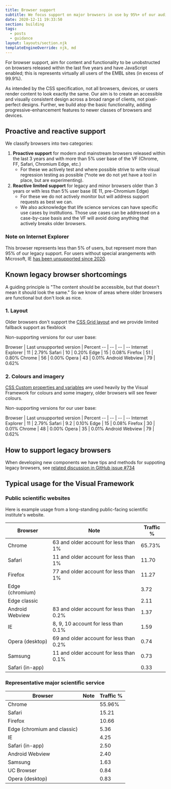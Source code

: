 ```yaml
---
title: Browser support
subtitle: We focus support on major browsers in use by 95%+ of our audiences, and we ensure the site is navigable and usable by the remaining 5%.
date: 2020-12-11 19:33:50
section: building
tags:
  - posts
  - guidance
layout: layouts/section.njk
templateEngineOverride: njk, md
---
```


For browser support, aim for content and functionality to be unobstructed on browsers released within the last five years and have JavaScript enabled; this is represents virtually all users of the EMBL sites (in excess of 99.9%).

As intended by the CSS specification, not all browsers, devices, or users render content to look exactly the same. Our aim is to create an accessible and visually consistent design across a broad range of clients, not pixel-perfect designs. Further, we build atop the basic functionality, adding progressive-enhancement features to newer classes of browsers and devices.

## Proactive and reactive support

We classify browsers into two categories:

1. **Proactive support** for modern and mainstream browsers released within the last 3 years and with more than 5% user base of the VF (Chrome, FF, Safari, Chromium Edge, etc.)
    - For these we actively test and where possible strive to write visual regression testing as possible (*note we do not yet have a tool in place, but are experimenting).
2. **Reactive limited support** for legacy and minor browsers older than 3 years or with less than 5% user base (IE 11, pre-Chromium Edge)
    - For these we do not actively monitor but will address support requests as best we can.
    - We also acknowledge that life science services can have specific use cases by institutions. Those use cases can be addressed on a case-by-case basis and the VF will avoid doing anything that actively breaks older browsers.

### Note on Internet Explorer

This browser represents less than 5% of users, but represent more than 95% of our legacy support. For users without special arangements with Microsoft, IE [has been unsupported since 2020](https://www.swyx.io/ie11-eol/).

## Known legacy browser shortcomings

A guiding principle is "The content should be accessible, but that doesn't mean it should look the same." So we know of areas where older browsers are functional but don't look as nice.

### 1. Layout

Older browsers don't support the [CSS Grid layout](https://caniuse.com/#feat=css-grid) and we provide limited fallback support as flexblock

Non-supporting versions for our user base:

Browser | Last unsupported version | Percent
-- | -- | -- | --
Internet Explorer | 11 | 2.79%
Safari | 10 | 0.20%
Edge | 15 | 0.08%
Firefox | 51 | 0.80%
Chrome | 56 | 0.00%
Opera | 43 | 0.01%
Android Webview | 79 | 0.62%

### 2. Colours and imagery

[CSS Custom properties and variables](https://caniuse.com/#feat=css-variables) are used heavily by the Visual Framework for colours and some imagery, older browsers will see fewer colours.

Non-supporting versions for our user base:

Browser | Last unsupported version | Percent
-- | -- | -- | --
Internet Explorer | 11 | 2.79%
Safari | 9.2 | 0.10%
Edge | 15 | 0.08%
Firefox | 30 | 0.01%
Chrome | 48 | 0.00%
Opera | 35 | 0.01%
Android Webview | 79 | 0.62%

## How to support legacy browsers

When developing new components we have tips and methods for suppoting legacy browsers, see [related discussion in GitHub issue #734](https://github.com/visual-framework/vf-core/issues/734)

## Typical usage for the Visual Framework

### Public scientific websites

Here is example usage from a long-standing public-facing scientific institute's website.

Browser | Note | Traffic %
-- | -- | --
Chrome | 63 and older account for less than 1% | 65.73%
Safari | 11 and older account for less than 1% | 11.70
Firefox |  77 and older account for less than 1% | 11.27
Edge (chromium) |   | 3.72
Edge classic |   | 2.11
Android Webview | 83 and older account for less than 0.2%   | 1.37
IE | 8, 9, 10 account for less than 0.1% | 1.59
Opera (desktop) | 69 and older account for less than 0.2%  | 0.74
Samsung | 11 and older account for less than 0.1%  | 0.73
Safari (in-app) | | 0.33

### Representative major scientific service

Browser | Note | Traffic %
-- | -- | --
Chrome |  | 55.96%
Safari |  | 15.21
Firefox |  |  10.66
Edge (chromium and classic)  |   | 5.36
IE | | 4.25
Safari (in-app) | | 2.50
Android Webview |   | 2.40
Samsung |  | 1.63
UC Browser |  | 0.84
Opera (desktop) |  | 0.83
